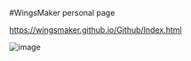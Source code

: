 #WingsMaker personal page

https://wingsmaker.github.io/Github/Index.html

![image](https://github.com/WingsMaker/Github/assets/32192638/a924ed79-e561-40b2-973b-01103a69ab52)
